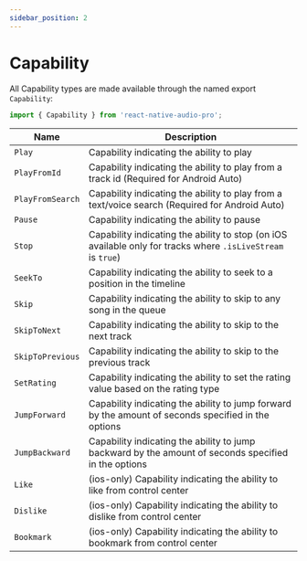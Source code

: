 ```yaml
---
sidebar_position: 2
---
```


# Capability

All Capability types are made available through the named export `Capability`:

```ts
import { Capability } from 'react-native-audio-pro';
```

| Name | Description |
|------|-------------|
| `Play`           | Capability indicating the ability to play |
| `PlayFromId`     | Capability indicating the ability to play from a track id (Required for Android Auto) |
| `PlayFromSearch` | Capability indicating the ability to play from a text/voice search (Required for Android Auto) |
| `Pause`          | Capability indicating the ability to pause |
| `Stop`           | Capability indicating the ability to stop (on iOS available only for tracks where `.isLiveStream` is `true`) |
| `SeekTo`         | Capability indicating the ability to seek to a position in the timeline |
| `Skip`           | Capability indicating the ability to skip to any song in the queue |
| `SkipToNext`     | Capability indicating the ability to skip to the next track |
| `SkipToPrevious` | Capability indicating the ability to skip to the previous track |
| `SetRating`      | Capability indicating the ability to set the rating value based on the rating type |
| `JumpForward`    | Capability indicating the ability to jump forward by the amount of seconds specified in the options |
| `JumpBackward`   | Capability indicating the ability to jump backward by the amount of seconds specified in the options |
| `Like`           | (ios-only) Capability indicating the ability to like from control center |
| `Dislike`        | (ios-only) Capability indicating the ability to dislike from control center |
| `Bookmark`       | (ios-only) Capability indicating the ability to bookmark from control center |
